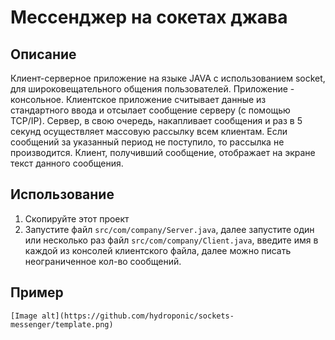 # Мессенджер на сокетах джава
## Описание
Клиент-серверное приложение на языке JAVA с использованием socket, для широковещательного общения пользователей. Приложение - консольное. Клиентское приложение считывает данные из стандартного ввода и отсылает сообщение серверу (с помощью TCP/IP). Сервер, в свою очередь, накапливает сообщения и раз в 5 секунд осуществляет массовую рассылку всем клиентам. Если сообщений за указанный период не поступило, то рассылка не производится. Клиент, получивший сообщение, отображает на экране текст данного сообщения.
## Использование
1. Скопируйте этот проект
2. Запустите файл `src/com/company/Server.java`, далее запустите один или несколько раз файл `src/com/company/Client.java`, введите имя в каждой из консолей клиентского файла, далее можно писать неограниченное кол-во сообщений.
## Пример
~~~
[Image alt](https://github.com/hydroponic/sockets-messenger/template.png)

